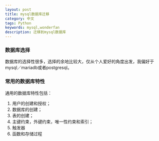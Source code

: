 ```yaml
---
layout: post
title: mysql数据库迁移
category: 中文
tags: Python
keywords: mysql,wonderfan
description: 迁移到mysql数据库
---
```


### 数据库选择

数据库的选择性很多，选择的余地比较大，仅从个人爱好的角度出发，我偏好于mysql／mariadb或者postgresql。

### 常用的数据库特性

通用的数据库特性包括：
1. 用户的创建和授权；
2. 数据库的创建；
3. 表的创建；
4. 主键约束，外键约束，唯一性约束和索引；
5. 触发器
6. 函数和存储过程


### 
